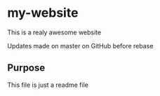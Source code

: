# my-website

This is a realy awesome website

Updates made on master on GitHub before rebase

## Purpose

This file is just a readme file
